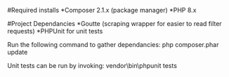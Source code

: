 #Required installs
*Composer 2.1.x (package manager)
*PHP 8.x

#Project Dependancies
*Goutte (scraping wrapper for easier to read filter requests)
*PHPUnit for unit tests

Run the following command to gather dependancies:
php composer.phar update

Unit tests can be run by invoking:
vendor\bin\phpunit tests

